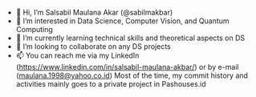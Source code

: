 - 👋 Hi, I’m Salsabil Maulana Akar (@sabilmakbar)
- 👀 I’m interested in Data Science, Computer Vision, and Quantum Computing
- 🌱 I’m currently learning technical skills and theoretical aspects on DS
- 💞️ I’m looking to collaborate on any DS projects
- 📫 You can reach me via my LinkedIn (https://www.linkedin.com/in/salsabil-maulana-akbar/) or by e-mail (maulana.1998@yahoo.co.id)
Most of the time, my commit history and activities mainly goes to a private project in Pashouses.id

<!---
sabilmakbar/sabilmakbar is a ✨ special ✨ repository because its `README.md` (this file) appears on your GitHub profile.
You can click the Preview link to take a look at your changes.
--->
